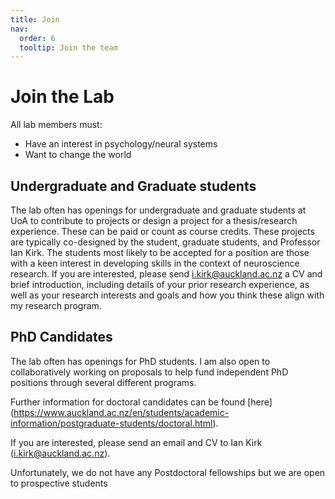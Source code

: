 ```yaml
---
title: Join
nav:
  order: 6
  tooltip: Join the team
---
```


# <i class="fas join"></i>Join the Lab


All lab members must:
- Have an interest in psychology/neural systems 
- Want to change the world


## Undergraduate and Graduate students

The lab often has openings for undergraduate and graduate students at UoA to contribute to projects or design a project for a thesis/research experience. These can be paid or count as course credits. These projects are typically co-designed by the student, graduate students, and Professor Ian Kirk. The students most likely to be accepted for a position are those with a keen interest in developing skills in the context of neuroscience research. If you are interested, please send <i.kirk@auckland.ac.nz> a CV and brief introduction, including details of your prior research experience, as well as your research interests and goals and how you think these align with my research program.


## PhD Candidates

The lab often has openings for PhD students. I am also open to collaboratively working on proposals to help fund independent PhD positions through several different programs.

Further information for doctoral candidates can be found [here] (https://www.auckland.ac.nz/en/students/academic-information/postgraduate-students/doctoral.html). 


If you are interested, please send an email and CV to Ian Kirk (<i.kirk@auckland.ac.nz>). 

Unfortunately, we do not have any Postdoctoral fellowships but we are open to prospective students
